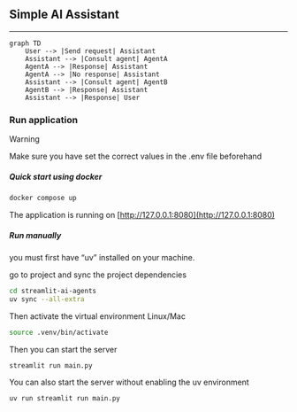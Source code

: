 ## Simple AI Assistant

---

```mermaid
graph TD
    User --> |Send request| Assistant
    Assistant --> |Consult agent| AgentA
    AgentA --> |Response| Assistant
    AgentA --> |No response| Assistant
    Assistant --> |Consult agent| AgentB
    AgentB --> |Response| Assistant
    Assistant --> |Response| User
```

### Run application

> [!WARNING]
> Make sure you have set the correct values ​​in the .env file beforehand

##### Quick start using docker

```bash
docker compose up
```

The application is running on [http://127.0.0.1:8080](http://127.0.0.1:8080)

##### Run manually

you must first have “uv” installed on your machine.

go to project and sync the project dependencies

```bash
cd streamlit-ai-agents
uv sync --all-extra
```

Then activate the virtual environment
Linux/Mac

```bash
source .venv/bin/activate
```

Then you can start the server

```bash
streamlit run main.py
```

You can also start the server without enabling the uv environment

```bash
uv run streamlit run main.py
```
